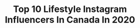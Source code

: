 ---
title: Top 10 Lifestyle Instagram Influencers In Canada In 2020
description: >-
  Find top lifestyle Instagram influencers in Canada in 2020. Most popular hashtags: #gifted #moodygram #ootd #bethelight.
platform: Instagram
profiles:
  - username: "sofsenisi"
    fullname: >-
      Sof senisi👑💖✨
    location: "Canada"
    followers: 5384
    engagement: 2239
    commentsToLikes: 0.247767
    id: ckap0fxu8q3qd0i781qxasrxq
    verified: false
    hashtags: "#collab, #goldenhour, #glowingskin, #ootd"
  - username: "annesha.adams"
    fullname: >-
      ANNESHA ADAMS
    location: "Canada"
    followers: 6006
    engagement: 1767
    commentsToLikes: 0.088155
    id: ck135iepe1kux0i19xoihkvj0
    verified: false
    hashtags: "#reggae"
  - username: "rejeannemartin"
    fullname: >-
      r e j
    location: "Canada"
    followers: 7516
    engagement: 1559
    commentsToLikes: 1.792211
    id: ckaoubbr1zmbc0i78ep046353
    verified: false
    hashtags: "#bancroft, #mothersday, #ontariobusiness, #momsofig"
  - username: "lori_dawnolyn"
    fullname: >-
      Lori Dawnolyn-Lifestyle Model
    location: "Canada"
    followers: 7316
    engagement: 1284
    commentsToLikes: 0.222534
    id: ck14kjbrnpscf0i195amwqp8c
    verified: false
    hashtags: "#2009vs2019, #knixcampaign, #fashionglasses, #stayingathome"
  - username: "litezon"
    fullname: >-
      Grant Huntington
    location: "Canada"
    followers: 16766
    engagement: 862
    commentsToLikes: 0.073916
    id: ck5zrag5fw7p80i14shgriha3
    verified: false
    hashtags: ""
  - username: "eyesupdarling"
    fullname: >-
      Kait Wilson
    location: "Canada"
    followers: 26011
    engagement: 737
    commentsToLikes: 0.068107
    id: ck5hldwy5k1kd0i111t34kchr
    verified: false
    hashtags: "#mothersday, #wednesdayneighin, #celebrationovercomparison, #ghodho"
  - username: "aliciahillturner"
    fullname: >-
      hey i’m alicia🕊🧚🏻 | Toronto
    location: "Canada"
    followers: 7839
    engagement: 1284
    commentsToLikes: 0.229178
    id: ck8tblyesw6cg0j78eyojme0h
    verified: false
    hashtags: "#coronavirus"
  - username: "thelosttwo"
    fullname: >-
      CLAUDIA & KAAN
    location: "Canada"
    followers: 115272
    engagement: 454
    commentsToLikes: 0.055806
    id: ck0tt21xk0thk0i197hqwq18b
    verified: false
    hashtags: "#womensday, #explorebali, #colonial, #naturetherapy"
  - username: "shalini_matt"
    fullname: >-
      Shaluuu🌹
    location: "Canada"
    followers: 2746
    engagement: 2812
    commentsToLikes: 0.087200
    id: ck6uernicsp5o0j71ntftvyov
    verified: false
    hashtags: "#modelling, #photoshoot, #models, #flashbackformal"
  - username: "vanora.lo"
    fullname: >-
      VANORA LO | Vancouver
    location: "Canada"
    followers: 2376
    engagement: 2039
    commentsToLikes: 0.187076
    id: ck6u7woqbo3bo0j71tq5w83f0
    verified: false
    hashtags: "#skincarereviews, #whatiwore, #goldenhour, #aestheticpost"
---